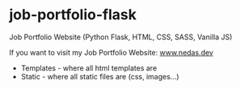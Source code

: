 # job-portfolio-flask

Job Portfolio Website (Python Flask, HTML, CSS, SASS, Vanilla JS)

If you want to visit my Job Portfolio Website: www.nedas.dev

<ul>
  <li>Templates - where all html templates are</li>
  <li>Static - where all static files are (css, images...) </li>
</ul>
